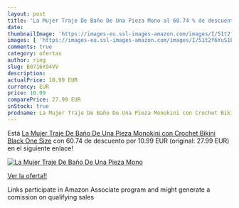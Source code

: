 ```yaml
---
layout: post
title: 'La Mujer Traje De Baño De Una Pieza Mono al 60.74 % de descuento'
date: 
thumbnailImage: 'https://images-eu.ssl-images-amazon.com/images/I/51t2f6YuS1L._SL200_.jpg'
images: [ 'https://images-eu.ssl-images-amazon.com/images/I/51t2f6YuS1L._SL200_.jpg' ]
comments: true
category: ofertas
author: ring
slug: B0716X94VV
description:
actualPrice: 10.99 EUR
currency: EUR
price: 10.99
comparePrice: 27.99 EUR
inStock: true
prodname: La Mujer Traje De Baño De Una Pieza Monokini con Crochet Bikini Black One Size
---
```


Está [La Mujer Traje De Baño De Una Pieza Monokini con Crochet Bikini Black One Size](https://www.amazon.es/dp/B0716X94VV/?tag=tolees-21) con 60.74 de descuento por 10.99 EUR (original: 27.99 EUR) en el siguiente enlace!

[![La Mujer Traje De Baño De Una Pieza Mono](https://images-eu.ssl-images-amazon.com/images/I/51t2f6YuS1L._SL200_.jpg)](https://www.amazon.es/dp/B0716X94VV/?tag=tolees-21)

[Ver la oferta!!](https://www.amazon.es/dp/B0716X94VV/?tag=tolees-21)

Links participate in Amazon Associate program and might generate a comission on qualifying sales



